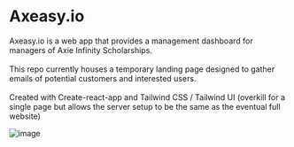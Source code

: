 # Axeasy.io

Axeasy.io is a web app that provides a management dashboard for managers of Axie Infinity Scholarships.
<br><br>
This repo currently houses a temporary landing page designed to gather emails of potential customers and interested users.
<br><br>
Created with Create-react-app and Tailwind CSS / Tailwind UI (overkill for a single page but allows the server setup to be the same as the eventual full website)

![image](https://user-images.githubusercontent.com/20173930/132094417-7440fee0-2ffc-453f-9213-b73c9502792d.png)
